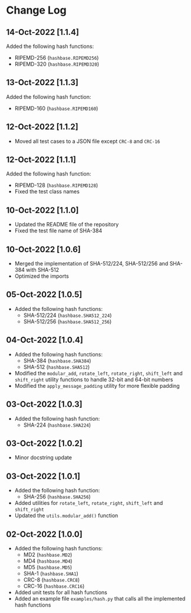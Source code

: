 # Change Log

## 14-Oct-2022 [1.1.4]
Added the following hash functions:
  - RIPEMD-256 (`hashbase.RIPEMD256`)
  - RIPEMD-320 (`hashbase.RIPEMD320`)
  
## 13-Oct-2022 [1.1.3]
Added the following hash function:
  - RIPEMD-160 (`hashbase.RIPEMD160`)

## 12-Oct-2022 [1.1.2]
- Moved all test cases to a JSON file except `CRC-8` and `CRC-16`

## 12-Oct-2022 [1.1.1]
Added the following hash function:
  - RIPEMD-128 (`hashbase.RIPEMD128`)
- Fixed the test class names

## 10-Oct-2022 [1.1.0]
- Updated the README file of the repository
- Fixed the test file name of SHA-384

## 10-Oct-2022 [1.0.6]
- Merged the implementation of SHA-512/224, SHA-512/256 and SHA-384 with SHA-512
- Optimized the imports

## 05-Oct-2022 [1.0.5]
- Added the following hash functions:
  - SHA-512/224 (`hashbase.SHA512_224`)
  - SHA-512/256 (`hashbase.SHA512_256`)

## 04-Oct-2022 [1.0.4]
- Added the following hash functions:
  - SHA-384 (`hashbase.SHA384`)
  - SHA-512 (`hashbase.SHA512`)
- Modified the `modular_add`, `rotate_left`, `rotate_right`, `shift_left` and `shift_right` utility functions to handle 32-bit and 64-bit numbers
- Modified the `apply_message_padding` utility for more flexible padding

## 03-Oct-2022 [1.0.3]
- Added the following hash function:
  - SHA-224 (`hashbase.SHA224`)

## 03-Oct-2022 [1.0.2]
- Minor docstring update

## 03-Oct-2022 [1.0.1]
- Added the following hash function:
  - SHA-256 (`hashbase.SHA256`)
- Added utilities for `rotate_left`, `rotate_right`, `shift_left` and `shift_right`
- Updated the `utils.modular_add()` function

## 02-Oct-2022 [1.0.0]
- Added the following hash functions:
  - MD2 (`hashbase.MD2`)
  - MD4 (`hashbase.MD4`)
  - MD5 (`hashbase.MD5`)
  - SHA-1 (`hashbase.SHA1`)
  - CRC-8 (`hashbase.CRC8`)
  - CRC-16 (`hashbase.CRC16`)
- Added unit tests for all hash functions
- Added an example file `examples/hash.py` that calls all the implemented hash functions

